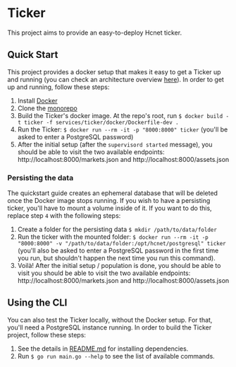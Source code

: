 # Ticker
This project aims to provide an easy-to-deploy Hcnet ticker.

## Quick Start
This project provides a docker setup that makes it easy to get a Ticker up and running (you can
check an architecture overview [here](docs/Architecture.md)). In order to get up and running,
follow these steps:

1. Install [Docker](https://hub.docker.com/editions/community/docker-ce-desktop-mac)
2. Clone the [monorepo](https://github.com/hcnet/go)
3. Build the Ticker's docker image. At the repo's root, run `$ docker build -t ticker -f services/ticker/docker/Dockerfile-dev .`
4. Run the Ticker: `$ docker run --rm -it -p "8000:8000" ticker` (you'll be asked to enter a
   PostgreSQL password)
5. After the initial setup (after the `supervisord started` message), you should be able to visit
   the two available endpoints: http://localhost:8000/markets.json and
   http://localhost:8000/assets.json

### Persisting the data
The quickstart guide creates an ephemeral database that will be deleted once the Docker image stops
running. If you wish to have a persisting ticker, you'll have to mount a volume inside of it. If
you want to do this, replace step `4` with the following steps:

1. Create a folder for the persisting data `$ mkdir /path/to/data/folder`
2. Run the ticker with the mounted folder: `$ docker run --rm -it -p "8000:8000" -v
   "/path/to/data/folder:/opt/hcnet/postgresql" ticker` (you'll also be asked to enter a
   PostgreSQL password in the first time you run, but shouldn't happen the next time you run this
   command).
3. Voilà! After the initial setup / population is done, you should be able to visit you should be
   able to visit the two available endpoints: http://localhost:8000/markets.json and
   http://localhost:8000/assets.json

## Using the CLI
You can also test the Ticker locally, without the Docker setup. For that, you'll need a PostgreSQL
instance running. In order to build the Ticker project, follow these steps:
1. See the details in [README.md](../../../../README.md#dependencies) for installing dependencies.
2. Run `$ go run main.go --help` to see the list of available commands.
